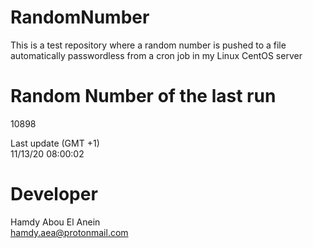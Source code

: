 # RandomNumber    
This is a test repository where a random number is pushed to a file automatically passwordless from a cron job in my Linux CentOS server    
# Random Number of the last run   
10898
      
Last update (GMT +1)    
11/13/20 08:00:02
# Developer    
Hamdy Abou El Anein   
hamdy.aea@protonmail.com
